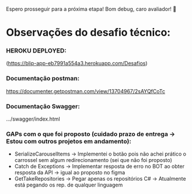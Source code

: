 Espero prosseguir para a próxima etapa! Bom debug, caro avaliador! 💙

# Observações do desafio técnico:

### HEROKU DEPLOYED:
(https://blip-app-eb7991a554a3.herokuapp.com/Desafios)

### Documentação postman:
https://documenter.getpostman.com/view/13704967/2sAYQfCoTc

### Documentação Swagger:
.../swagger/index.html

### GAPs com o que foi proposto (cuidado prazo de entrega -> Estou com outros projetos em andamento):
- SerializeCarouselItems -> Implementei o botão pois não achei prático o carrossel sem algum redirecionamento (sei que não foi proposto)
- Catch de Exceptions -> Implementar resposta de erro no BOT ao obter resposta da API -> igual ao proposto no figma
- GetTakeRepositories -> Pegar apenas os repositórios C# -> Atualmente está pegando os rep. de qualquer linguagem
